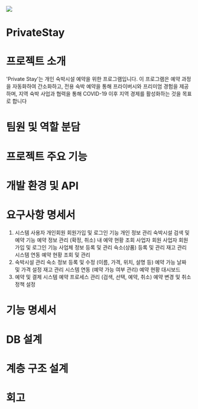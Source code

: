 
<img 
src="https://capsule-render.vercel.app/api?type=wave&color=auto&reversal=true&height=300&section=header&text=PrivateStay&desc=Be01-2nd-2Team&textBg=true&fontSize=90&fontColor=ffee00&animation=fadeIn"
/>

# PrivateStay


# 프로젝트 소개
'Private Stay'는 개인 숙박시설 예약을 위한 프로그램입니다. 이 프로그램은 예약 과정을 자동화하여 간소화하고, 
전용 숙박 예약을 통해 프라이버시와 프리미엄 경험을 제공하며, 지역 숙박 사업과 협력을 통해 COVID-19 이후 지역 경제를 활성화하는 것을 목표로 합니다


# 팀원 및 역할 분담



# 프로젝트 주요 기능


# 개발 환경 및 API


# 요구사항 명세서 
1. 시스템 사용자
개인회원
회원가입 및 로그인 기능
개인 정보 관리
숙박시설 검색 및 예약 기능
예약 정보 관리 (확정, 취소)
내 예약 현황 조회
사업자 회원
사업자 회원가입 및 로그인 기능
사업체 정보 등록 및 관리
숙소(상품) 등록 및 관리
재고 관리 시스템 연동
예약 현황 조회 및 관리
2. 숙박시설 관리
숙소 정보 등록 및 수정 (이름, 가격, 위치, 설명 등)
예약 가능 날짜 및 가격 설정
재고 관리 시스템 연동 (예약 가능 여부 관리)
예약 현황 대시보드
3. 예약 및 결제 시스템
예약 프로세스 관리 (검색, 선택, 예약, 취소)
예약 변경 및 취소 정책 설정

# 기능 명세서


# DB 설계


# 계층 구조 설계


#


# 회고

